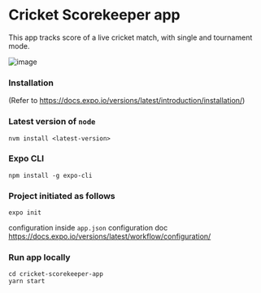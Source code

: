 # Cricket Scorekeeper app

This app tracks score of a live cricket match, with single and tournament mode.

![image](https://i.imgsafe.org/4a/4a939b757d.jpeg)

### Installation

(Refer to https://docs.expo.io/versions/latest/introduction/installation/)

### Latest version of `node`
```
nvm install <latest-version>
```

### Expo CLI
```
npm install -g expo-cli
```

### Project initiated as follows

```
expo init
```

configuration inside `app.json`
configuration doc https://docs.expo.io/versions/latest/workflow/configuration/


### Run app locally

```
cd cricket-scorekeeper-app
yarn start
```
